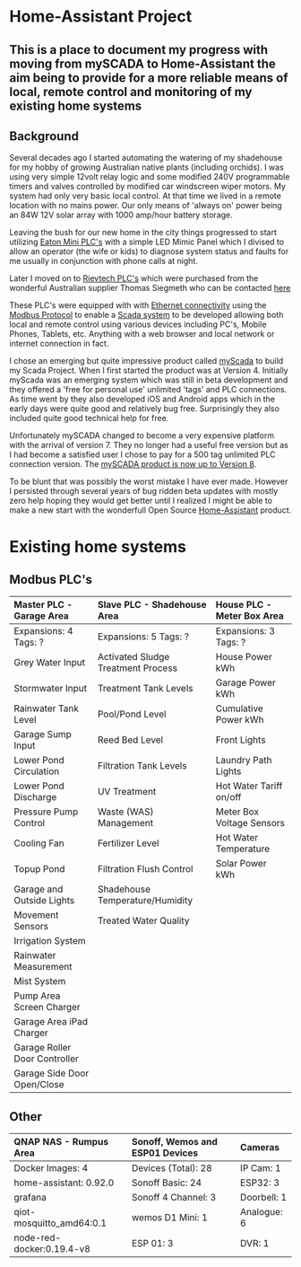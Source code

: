 # Home-Assistant Project

## This is a place to document my progress with moving from mySCADA to Home-Assistant the aim being to provide for a more reliable means of local, remote control and monitoring of my existing home systems

## Background

Several decades ago I started automating the watering of my shadehouse for my hobby of growing Australian native plants (including orchids). I was using very simple 12volt relay logic and some modified 240V programmable timers and valves controlled by modified car windscreen wiper motors. My system had only very basic local control. At that time we lived in a remote location with no mains power. Our only means of 'always on' power being an 84W 12V solar array with 1000 amp/hour battery storage.

Leaving the bush for our new home in the city things progressed to start utilizing [Eaton Mini PLC's](https://www.eaton.com/SEAsia/ProductsSolutions/Electrical/ProductsServices/AutomationControl/Automation/ModularProgrammableLogicControllers/index.htm)  with a simple LED Mimic Panel which I divised to allow an operator (the wife or kids) to diagnose system status and faults for me usually in conjunction with phone calls at night.

Later I moved on to [Rievtech PLC's](https://www.rievtech.com) which were purchased from the wonderful Australian supplier Thomas Siegmeth who can be contacted [here](http://www.xlogic.com.au/)

These PLC's were equipped with with [Ethernet connectivity](https://en.wikipedia.org/wiki/Ethernet) using the [Modbus Protocol](https://en.wikipedia.org/wiki/Modbus) to enable a [Scada system](https://en.wikipedia.org/wiki/SCADA) to be developed allowing both local and remote control using various devices including PC's, Mobile Phones, Tablets, etc. Anything with a web browser and local network or internet connection in fact.

I chose an emerging but quite impressive product called [myScada](https://www.myscada.org/en/) to build my Scada Project. When I first started the product was at Version 4. Initially myScada was an emerging system which was still in beta development and they offered a 'free for personal use' unlimited 'tags' and PLC connections. As time went by they also developed iOS and Android apps which in the early days were quite good and relatively bug free. Surprisingly they also included quite good technical help for free.

Unfortunately mySCADA changed to become a very expensive platform with the arrival of version 7. They no longer had a useful free version but as I had become a satisfied user I chose to pay for a 500 tag unlimited PLC connection version. The [mySCADA product is now up to Version 8](https://www.myscada.org/news/).

To be blunt that was possibly the worst mistake I have ever made. However I persisted through several years of bug ridden beta updates with mostly zero help hoping they would get better until I realized I might be able to make a new start with the wonderfull Open Source [Home-Assistant](https://www.home-assistant.io/) product.

# Existing home systems

## Modbus PLC's

|Master PLC - Garage Area           |Slave PLC - Shadehouse Area        |House PLC - Meter Box Area         |
|:----------------------------------|:----------------------------------|:----------------------------------|
|Expansions: 4 Tags: ?              |Expansions: 5 Tags: ?              |Expansions: 3 Tags: ?              |
|Grey Water Input                   |Activated Sludge Treatment Process |House Power kWh                    |
|Stormwater Input                   |Treatment Tank Levels              |Garage Power kWh                   |
|Rainwater Tank Level               |Pool/Pond Level                    |Cumulative Power kWh               |
|Garage Sump Input                  |Reed Bed Level                     |Front Lights                       |
|Lower Pond Circulation             |Filtration Tank Levels             |Laundry Path Lights                |
|Lower Pond Discharge               |UV Treatment                       |Hot Water Tariff on/off            |
|Pressure Pump Control              |Waste (WAS) Management             |Meter Box Voltage Sensors          |
|Cooling Fan                        |Fertilizer Level                   |Hot Water Temperature              |
|Topup Pond                         |Filtration Flush Control           |Solar Power kWh                    |
|Garage and Outside Lights          |Shadehouse Temperature/Humidity    |                                   |
|Movement Sensors                   |Treated Water Quality              |                                   |
|Irrigation System                  |                                   |                                   |
|Rainwater Measurement              |                                   |                                   |
|Mist System                        |                                   |                                   |
|Pump Area Screen Charger           |                                   |                                   |
|Garage Area iPad Charger           |                                   |                                   |
|Garage Roller Door Controller      |                                   |                                   |
|Garage Side Door Open/Close        |                                   |                                   |


## Other

|QNAP NAS - Rumpus Area             |Sonoff, Wemos and ESP01 Devices    |Cameras                            |
|:----------------------------------|:----------------------------------|:----------------------------------|
|Docker Images: 4                   |Devices (Total): 28                |IP Cam: 1                          |
|home-assistant: 0.92.0             |Sonoff Basic: 24                   |ESP32: 3                           |
|grafana                            |Sonoff 4 Channel: 3                |Doorbell: 1                        |
|qiot-mosquitto_amd64:0.1           |wemos D1 Mini: 1                   |Analogue: 6                        |
|node-red-docker:0.19.4-v8          |ESP 01: 3                          |DVR: 1                             |

